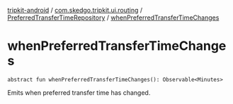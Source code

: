 [tripkit-android](../../index.md) / [com.skedgo.tripkit.ui.routing](../index.md) / [PreferredTransferTimeRepository](index.md) / [whenPreferredTransferTimeChanges](./when-preferred-transfer-time-changes.md)

# whenPreferredTransferTimeChanges

`abstract fun whenPreferredTransferTimeChanges(): Observable<Minutes>`

Emits when preferred transfer time has changed.

